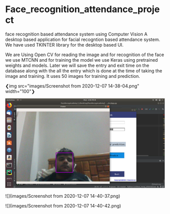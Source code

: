 # Face_recognition_attendance_project
face recognition based attendance system using Computer Vision 
A desktop based application for facial recogntion based attendance system.
We have used TKINTER library for the desktop based UI.

We are Using Open CV for reading the image and for recognition of the face we use MTCNN and for training the model we use Keras using pretrained weights and models.
Later we will save the entry and exit time on the database along with the all the entry which is done at the time of taking the image and training.
It uses 50 images for training and prediction.

❮img src="images/Screenshot from 2020-12-07 14-38-04.png" width="100"❯

![](images/a.png) 

![](images/Screenshot from 2020-12-07 14-40-37.png)

![](images/Screenshot from 2020-12-07 14-40-42.png)



